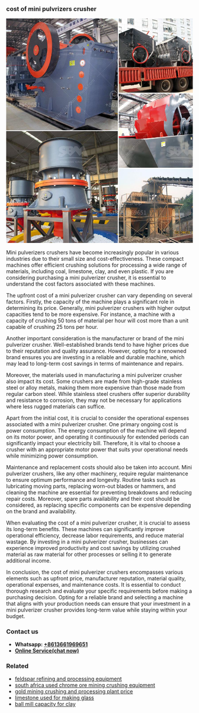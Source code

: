 <h3>cost of mini pulvrizers crusher</h3><img src='1706768030.jpg' alt=''><p>Mini pulverizers crushers have become increasingly popular in various industries due to their small size and cost-effectiveness. These compact machines offer efficient crushing solutions for processing a wide range of materials, including coal, limestone, clay, and even plastic. If you are considering purchasing a mini pulverizer crusher, it is essential to understand the cost factors associated with these machines.</p><p>The upfront cost of a mini pulverizer crusher can vary depending on several factors. Firstly, the capacity of the machine plays a significant role in determining its price. Generally, mini pulverizer crushers with higher output capacities tend to be more expensive. For instance, a machine with a capacity of crushing 50 tons of material per hour will cost more than a unit capable of crushing 25 tons per hour.</p><p>Another important consideration is the manufacturer or brand of the mini pulverizer crusher. Well-established brands tend to have higher prices due to their reputation and quality assurance. However, opting for a renowned brand ensures you are investing in a reliable and durable machine, which may lead to long-term cost savings in terms of maintenance and repairs.</p><p>Moreover, the materials used in manufacturing a mini pulverizer crusher also impact its cost. Some crushers are made from high-grade stainless steel or alloy metals, making them more expensive than those made from regular carbon steel. While stainless steel crushers offer superior durability and resistance to corrosion, they may not be necessary for applications where less rugged materials can suffice.</p><p>Apart from the initial cost, it is crucial to consider the operational expenses associated with a mini pulverizer crusher. One primary ongoing cost is power consumption. The energy consumption of the machine will depend on its motor power, and operating it continuously for extended periods can significantly impact your electricity bill. Therefore, it is vital to choose a crusher with an appropriate motor power that suits your operational needs while minimizing power consumption.</p><p>Maintenance and replacement costs should also be taken into account. Mini pulverizer crushers, like any other machinery, require regular maintenance to ensure optimum performance and longevity. Routine tasks such as lubricating moving parts, replacing worn-out blades or hammers, and cleaning the machine are essential for preventing breakdowns and reducing repair costs. Moreover, spare parts availability and their cost should be considered, as replacing specific components can be expensive depending on the brand and availability.</p><p>When evaluating the cost of a mini pulverizer crusher, it is crucial to assess its long-term benefits. These machines can significantly improve operational efficiency, decrease labor requirements, and reduce material wastage. By investing in a mini pulverizer crusher, businesses can experience improved productivity and cost savings by utilizing crushed material as raw material for other processes or selling it to generate additional income.</p><p>In conclusion, the cost of mini pulverizer crushers encompasses various elements such as upfront price, manufacturer reputation, material quality, operational expenses, and maintenance costs. It is essential to conduct thorough research and evaluate your specific requirements before making a purchasing decision. Opting for a reliable brand and selecting a machine that aligns with your production needs can ensure that your investment in a mini pulverizer crusher provides long-term value while staying within your budget.</p><h3>Contact us</h3><ul><li><strong>Whatsapp:&nbsp;<a href="https://wa.me/8613661969651">+8613661969651</a></strong></li><li><a href="https://swt.shibang-china.com/?git&amp;zhl&amp;cost of mini pulvrizers crusher"><strong>Online Service(chat now)</strong></a></li></ul><h3>Related</h3><ul><li><a href='feldspar refining and processing equipment.md'>feldspar refining and processing equipment</a></li><li><a href='south africa used chrome ore mining crushing equipment.md'>south africa used chrome ore mining crushing equipment</a></li><li><a href='gold mining crushing and processing plant price.md'>gold mining crushing and processing plant price</a></li><li><a href='limestone used for making glass.md'>limestone used for making glass</a></li><li><a href='ball mill capacity for clay.md'>ball mill capacity for clay</a></li></ul>